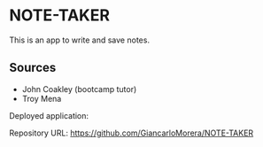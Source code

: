 # NOTE-TAKER

This is an app to write and save notes.

## Sources

* John Coakley (bootcamp tutor)
* Troy Mena

Deployed application:

Repository URL: https://github.com/GiancarloMorera/NOTE-TAKER
